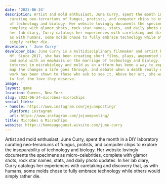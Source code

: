 ```yaml
---
date: '2023-06-24'
description: Artist and mold enthusiast, June Curry, spent the month in a DIY laboratory
  curating neo-terrariums of fungus, protists, and computer chips to explore the inseparability
  of technology and biology. Her website lovingly documents the specimens as micro-celebrities,
  complete with glamor shots, rock star names, stats, and daily photo updates. In
  her lab diary, Curry catalogs her experiences with caretaking and discovery that,
  as with humans, some molds chose to fully embrace technology while others would
  simply rather die.
developer: ' June Curry'
developer_bio: June Curry is a multidisciplinary filmmaker and artist based in Queens,
  NY. Since 2017, she has been creating short films, plays, augmented realities, music,
  and mold with an emphasis on the marriage of technology and biology. Her continued
  interest in microbiology and mold as an artform has been a way to explore life cycles,
  map the changes a life goes through, and debate when a death really occurs. Her
  work has been shown to those who ask to see it. Above her art, she wants trans people
  to feel the love they deserve.
image: ''
layout: game
location: Queens, New York
slug: 2023-06-24-microbes-microchips
social_links:
- handle: https://www.instagram.com/jejuneposting/
  platform: instagram
  url: https://www.instagram.com/jejuneposting/
title: Microbes & Microchips
website: https://homepageguest.wixsite.com/june-curry
---
```


Artist and mold enthusiast, June Curry, spent the month in a DIY laboratory curating neo-terrariums of fungus, protists, and computer chips to explore the inseparability of technology and biology. Her website lovingly documents the specimens as micro-celebrities, complete with glamor shots, rock star names, stats, and daily photo updates. In her lab diary, Curry catalogs her experiences with caretaking and discovery that, as with humans, some molds chose to fully embrace technology while others would simply rather die.